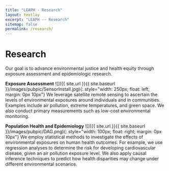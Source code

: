 ```yaml
---
title: "LEAPH - Research"
layout: textlay
excerpt: "LEAPH -- Research"
sitemap: false
permalink: /research/
---
```


# Research

Our goal is to advance environmental justice and health equity through exposure assessment and epidemiologic research.

**Exposure Assessment** 
![]({{ site.url }}{{ site.baseurl }}/images/pubpic/SensorInstall.jpg){: style="width: 250px; float: left; margin: 0px 10px"}
We leverage satellite remote sensing to ascertain the levels of environmental exposures around individuals and in communities. Examples include air pollution, extreme temperatures, and green space. We also conduct primary measurements such as low-cost environmental monitoring.

**Population Health and Epidemiology** 
![]({{ site.url }}{{ site.baseurl }}/images/pubpic/DAG.png){: style="width: 100px; float: right; margin: 0px 10px"}
We employ statistical methods to investigate the effects of environmental exposures on human health outcomes. For example, we use regression analyses to determine the risk for developing cardiovascular disease, given an air pollution exposure level. We also apply causal inference techniques to predict how health disparities may change under different environmental scenarios.
